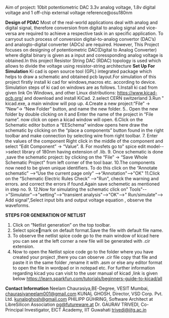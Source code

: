 Aim of project: 10bit potentiometric DAC 3.3v analog voltage, 1.8v digital voltage and 1 off-chip external voltage reference@osu180nm

 **Design of PDAC**
Most of the real-world applications deal with analog and digital signal, therefore conversion from digital to analog signal and vice-versa are required to achieve a respective task in an speciﬁc application. To carryout such process of conversion digital-to-analog convertor (DAC’s) and analogto-digital converter (ADCs) are required. However, This Project  focuses on designing of potentiometric DAC(Digital to Analog Converter) where digital binary is given as a input and coressponding analog voltage is obtained.In this project Resistor String DAC (RDAC) topology is used which allows to divide the voltage using resistor-string architecture
 **Set Up For Simulation**
Ki cad is open source tool (GPL) integrated package which helps to draw a schematic and obtained pcb layout.For simulation of this project firstly install ki cad for windows,macros etc. according to device.
Simulation steps of ki cad on windows are as follows.
1.Install ki cad from given link  On Windows, and other Linux distributions: https://www.kicad-pcb.org/ and download and install KiCad.
2.select CERN switzerland 
3.Run " kicad.exe, a main window will pop up.
4.Create a new project:“File” -> “New”->  “New Folder” button, and name the new folder.
5.. Open the new folder by double clicking on it and Enter the name of the project in “File name”.  now click on open a kicad window will open.
6.Click on the Schematic editor button a  “EESchema” window opens here draw the schematic by  clicking on the “place a components” button found in the right toolbar and make connection by selecting wire from right toolbar.
7. Enter the values of the component Right click in the middle of the component and select “Edit Component” -> “Value”.
8. For mosfets go to" spice edit model-->select library of 180nm having extension of .lib.
9. Once schematic is done ,save the schematic project: by clicking on the “File” -> “Save Whole Schematic Project" from left corner of the tool baar.
10.The components now need to be given unique identifiers. To do this click on the
“Annotate schematic” -->“Use the current page only” -->“Annotation"-->"OK"
11.Click on the “Schematic Electric Rules Check” -->"Run",  check the warning and errors. and correct the errors if found.Again save schemetic as mentioned in step no. 9.
12.Now for simulating the schematic click on" Tools"-->"Simulator"-->"setting"-->"transient analysis"-->"OK"-->" Run/simulate"--> Add signal",Select input bits and output voltage equation , observe the waveforms.

**STEPS FOR GENERATION OF NETLIST**
1.	Click on “Netlist generation” on the top toolbar.
2.	Select spicemark on default format.Save the file with default file name.
3.	To observe the netlist spice code go to the main window of kicad here you can see at the left corner a new file will be generated with .cir extension.
4.	Now to open the Netlist spice code go to the folder where you have created your project
,there you can observe .cir file copy that file and paste it in the same folder ,rename it with .asm or else any editor format to open the file in wordpad or in notepad etc.
For further information regarding kicad you can visit to the user manual of kicad ,link is given below https://learn.sparkfun.com/tutorials/beginners-guide-to-kicad/all

**Contact Information**
Neelam Chaurasiya,BE-Degree, VESIT Mumbai, chaurasiyaneelam001@gmail.com
KUNAL GHOSH, Director, VSD Corp. Pvt. Ltd. kunalpghosh@gmail.com
PHILIPP GÜHRING, Software Architect at LibreSilicon Association pg@futureware.at
Dr. GAURAV TRIVEDI, Co-Principal Investigator, EICT Academy, IIT Guwahati trivedi@iitg.ac.in
